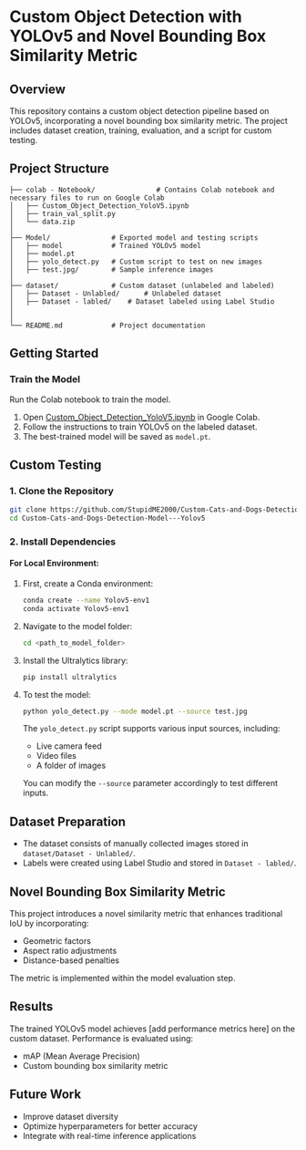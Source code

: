 # Custom Object Detection with YOLOv5 and Novel Bounding Box Similarity Metric

## Overview
This repository contains a custom object detection pipeline based on YOLOv5, incorporating a novel bounding box similarity metric. The project includes dataset creation, training, evaluation, and a script for custom testing.

## Project Structure
```
├── colab - Notebook/               # Contains Colab notebook and necessary files to run on Google Colab
│   ├── Custom_Object_Detection_YoloV5.ipynb
│   ├── train_val_split.py
│   └── data.zip
│
├── Model/               # Exported model and testing scripts
│   ├── model            # Trained YOLOv5 model
│   ├── model.pt 
│   ├── yolo_detect.py   # Custom script to test on new images
│   ├── test.jpg/        # Sample inference images
│
├── dataset/             # Custom dataset (unlabeled and labeled)
│   ├── Dataset - Unlabled/      # Unlabeled dataset
│   ├── Dataset - labled/    # Dataset labeled using Label Studio
│ 
│
└── README.md            # Project documentation
```

## Getting Started

### Train the Model
Run the Colab notebook to train the model.
1. Open [Custom_Object_Detection_YoloV5.ipynb](https://github.com/StupidME2000/Custom-Cats-and-Dogs-Detection-Model---Yolov5/blob/main/Colab%20-%20Notebook/Custom_Object_Detection_YoloV5.ipynb) in Google Colab.
2. Follow the instructions to train YOLOv5 on the labeled dataset.
3. The best-trained model will be saved as `model.pt`.

## Custom Testing

### 1. Clone the Repository
```bash
git clone https://github.com/StupidME2000/Custom-Cats-and-Dogs-Detection-Model---Yolov5.git
cd Custom-Cats-and-Dogs-Detection-Model---Yolov5
```

### 2. Install Dependencies  

#### For Local Environment:  

1. First, create a Conda environment:  
   ```bash
   conda create --name Yolov5-env1
   conda activate Yolov5-env1
   ```  

2. Navigate to the model folder:  
   ```bash
   cd <path_to_model_folder>
   ```  

3. Install the Ultralytics library:  
   ```bash
   pip install ultralytics
   ```  

4. To test the model:  
   ```bash
   python yolo_detect.py --mode model.pt --source test.jpg
   ```  
   The `yolo_detect.py` script supports various input sources, including:  
   - Live camera feed  
   - Video files  
   - A folder of images  

   You can modify the `--source` parameter accordingly to test different inputs.


## Dataset Preparation
- The dataset consists of manually collected images stored in `dataset/Dataset - Unlabled/`.
- Labels were created using Label Studio and stored in `Dataset - labled/`.

## Novel Bounding Box Similarity Metric
This project introduces a novel similarity metric that enhances traditional IoU by incorporating:
- Geometric factors
- Aspect ratio adjustments
- Distance-based penalties

The metric is implemented within the model evaluation step.

## Results
The trained YOLOv5 model achieves [add performance metrics here] on the custom dataset. Performance is evaluated using:
- mAP (Mean Average Precision)
- Custom bounding box similarity metric

## Future Work
- Improve dataset diversity
- Optimize hyperparameters for better accuracy
- Integrate with real-time inference applications
